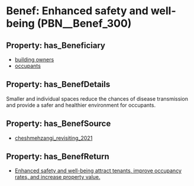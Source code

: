 # Benef: __Enhanced safety and well-being__ (PBN__Benef_300)

## Property: has_Beneficiary

* [building owners](../Stakeholder/PBN__Stakeholder_80)
* [occupants](../Stakeholder/PBN__Stakeholder_92)

## Property: has_BenefDetails

Smaller and individual spaces reduce the chances of disease transmission and provide a safer and healthier environment for occupants.

## Property: has_BenefSource

* [cheshmehzangi_revisiting_2021](../Article/PBN__Article_59)

## Property: has_BenefReturn

* [Enhanced safety and well-being attract tenants, improve occupancy rates, and increase property value.](../BenefReturn/PBN__BenefReturn_318)

